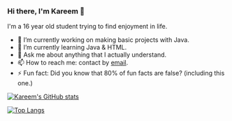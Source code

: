 ### Hi there, I'm Kareem 👋

I'm a 16 year old student trying to find enjoyment in life.

- 🔭 I’m currently working on making basic projects with Java.
- 🌱 I’m currently learning Java & HTML.
- 💬 Ask me about anything that I actually understand.
- 📫 How to reach me: contact by [email](mailto:k.ghazi2005@gmail.com).
- ⚡ Fun fact: Did you know that 80% of fun facts are false? (including this one.)

[![Kareem's GitHub stats](https://github-readme-stats.vercel.app/api?username=kareem-ghazi&show_icons=true&theme=vue-dark)](https://github.com/anuraghazra/github-readme-stats)

[![Top Langs](https://github-readme-stats.vercel.app/api/top-langs/?username=kareem-ghazi&layout=compact&theme=vue-dark)](https://github.com/anuraghazra/github-readme-stats)
